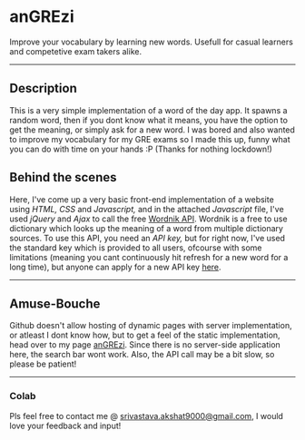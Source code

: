 # anGREzi
Improve your vocabulary by learning new words. Usefull for casual learners and competetive exam takers alike.
___

## Description
This is a very simple implementation of a word of the day app. It spawns a random word, then if you dont know what it means, you have the option to get the meaning, or simply ask for a new word. I was bored and also wanted to improve my vocabulary for my GRE exams so I made this up, funny what you can do with time on your hands :P (Thanks for nothing lockdown!)

## Behind the scenes
Here, I've come up a very basic front-end implementation of a website using *HTML, CSS* and *Javascript,* and in the attached *Javascript* file, I've used *jQuery* and *Ajax* to call the free [Wordnik API](https://developer.wordnik.com/docs). Wordnik is a free to use dictionary which looks up the meaning of a word from multiple dictionary sources. To use this API, you need an *API key,* but for right now, I've used the standard key which is provided to all users, ofcourse with some limitations (meaning you cant continuously hit refresh for a new word for a long time), but anyone can apply for a new API key [here](https://developer.wordnik.com/).
___

## Amuse-Bouche
Github doesn't allow hosting of dynamic pages with server implementation, or atleast I dont know how, but to get a feel of the static implementation, head over to my page [anGREzi](https://akshat9000.github.io/). Since there is no server-side application here, the search bar wont work. Also, the API call may be a bit slow, so please be patient!
___

### Colab
Pls feel free to contact me @ srivastava.akshat9000@gmail.com, I would love your feedback and input!
